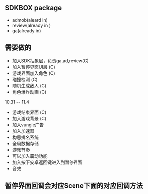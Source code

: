 ## SDKBOX package
* admob(aleard in)
* review(already in )
* ga(already in)


## 需要做的
* 加入SDK抽象层，负责ga,ad,review(C)
* 加入暂停界面UI层 (C)
* 游戏界面加入角色 (C)
* 碰撞检测 (C)
* 随机生成敌人 (C)
* 角色爆炸动画 (C)

10.31 -- 11.4
* 游戏结束界面 (C)
* 加入游戏背景 (C)
* 加入vungle广告
* 加入加速器
* 构思排名系统 
* 全局数据存储
* 游戏节奏
* 可以加入震动功能
* 加入按下安卓返回键进入到暂停界面
* 音效






## 暂停界面回调会对应Scene下面的对应回调方法

